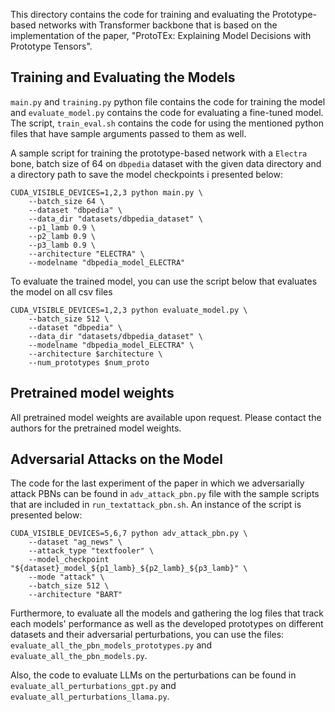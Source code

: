 This directory contains the code for training and evaluating the Prototype-based networks with Transformer backbone that is based on the implementation of the paper, "ProtoTEx: Explaining Model Decisions with Prototype Tensors".



## Training and Evaluating the Models

`main.py` and `training.py` python file contains the code for training the model and `evaluate_model.py` contains the code for evaluating a fine-tuned model. The script, `train_eval.sh` contains the code for using the mentioned python files that have sample arguments passed to them as well. 

A sample script for training the prototype-based network with a `Electra` bone, batch size of 64 on `dbpedia` dataset with the given data directory and a directory path to save the model checkpoints i presented below:

```
CUDA_VISIBLE_DEVICES=1,2,3 python main.py \
    --batch_size 64 \
    --dataset "dbpedia" \
    --data_dir "datasets/dbpedia_dataset" \
    --p1_lamb 0.9 \
    --p2_lamb 0.9 \
    --p3_lamb 0.9 \
    --architecture "ELECTRA" \
    --modelname "dbpedia_model_ELECTRA"
```

To evaluate the trained model, you can use the script below that evaluates the model on all csv files 


```
CUDA_VISIBLE_DEVICES=1,2,3 python evaluate_model.py \
    --batch_size 512 \
    --dataset "dbpedia" \
    --data_dir "datasets/dbpedia_dataset" \
    --modelname "dbpedia_model_ELECTRA" \
    --architecture $architecture \
    --num_prototypes $num_proto
```

## Pretrained model weights

All pretrained model weights are available upon request. Please contact the authors for the pretrained model weights.


## Adversarial Attacks on the Model

The code for the last experiment of the paper in which we adversarially attack PBNs can be found in `adv_attack_pbn.py` file with the sample scripts that are included in `run_textattack_pbn.sh`. An instance of the script is presented below:

```
CUDA_VISIBLE_DEVICES=5,6,7 python adv_attack_pbn.py \
    --dataset "ag_news" \
    --attack_type "textfooler" \
    --model_checkpoint "${dataset}_model_${p1_lamb}_${p2_lamb}_${p3_lamb}" \
    --mode "attack" \
    --batch_size 512 \
    --architecture "BART"
```


Furthermore, to evaluate all the models and gathering the log files that track each models' performance as well as the developed prototypes on different datasets and their adversarial perturbations, you can use the files: `evaluate_all_the_pbn_models_prototypes.py` and `evaluate_all_the_pbn_models.py`.


Also, the code to evaluate LLMs on the perturbations can be found in `evaluate_all_perturbations_gpt.py` and `evaluate_all_perturbations_llama.py`.

